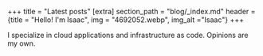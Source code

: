 +++
title = "Latest posts"
[extra]
section_path = "blog/_index.md"
header = {title = "Hello! I'm Isaac",  img = "4692052.webp", img_alt ="Isaac"}
+++

I specialize in cloud applications and infrastructure as code. Opinions are my own.
